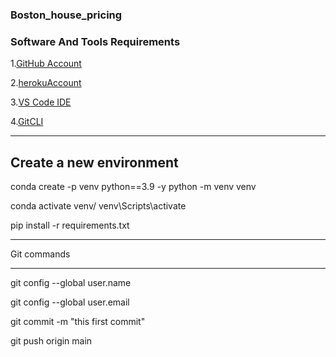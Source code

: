 ### Boston_house_pricing

### Software And Tools Requirements

1.[GitHub Account ](https://github.com)

2.[herokuAccount](https://heroku.com)

3.[VS Code IDE](htts://code.visualstudio.com)

4.[GitCLI](https://git-scm.com/book/en/v2/Getting-started-The-Command-Line)

---
Create a new environment
---
conda create -p venv python==3.9 -y
python -m venv venv

conda activate venv/
venv\Scripts\activate

pip install -r requirements.txt

---
Git commands

---
git config --global user.name

git config --global user.email

git commit -m "this first commit"

git push origin main
